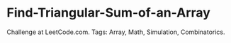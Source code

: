 # Find-Triangular-Sum-of-an-Array
Challenge at LeetCode.com. Tags: Array, Math, Simulation, Combinatorics.
